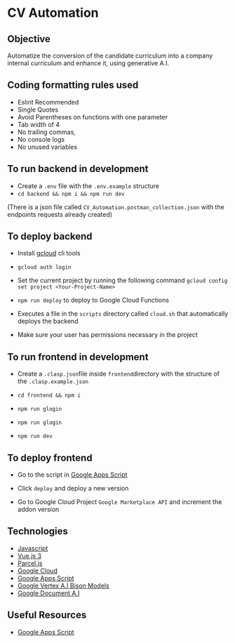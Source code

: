 # CV Automation

## Objective

Automatize the conversion of the candidate curriculum into a company internal curriculum and enhance it, using generative A.I.

## Coding formatting rules used

- Eslint Recommended
- Single Quotes
- Avoid Parentheses on functions with one parameter
- Tab width of 4
- No trailing commas,
- No console logs
- No unused variables

## To run backend in development

- Create a `.env` file with the `.env.example` structure
- `cd backend && npm i && npm run dev`

(There is a json file called `CV_Automation.postman_collection.json` with the endpoints requests already created)

## To deploy backend

- Install [gcloud](https://cloud.google.com/sdk/docs/install) cli tools

- `gcloud auth login`

- Set the current project by running the following command `gcloud config set project <Your-Project-Name>`

- `npm run deploy` to deploy to Google Cloud Functions

- Executes a file in the `scripts` directory called
  `cloud.sh` that automatically deploys the backend

- Make sure your user has permissions necessary in the project

## To run frontend in development

- Create a `.clasp.json`file inside `frontend`directory with the structure of the `.clasp.example.json`

- `cd frontend && npm i`

- `npm run glogin`

- `npm run glogin`

- `npm run dev`

## To deploy frontend

- Go to the script in [Google Apps Script](https://script.google.com/u/1/home/start)

- Click `deploy` and deploy a new version

- Go to Google Cloud Project `Google Marketplace API` and increment the addon version

## Technologies

- [Javascript](https://developer.mozilla.org/pt-BR/docs/Web/JavaScript)
- [Vue.js 3](https://vuejs.org/)
- [Parcel.js](https://parceljs.org/)
- [Google Cloud](https://cloud.google.com/?hl=en)
- [Google Apps Script](https://www.google.com/script/start/)
- [Google Vertex A.I Bison Models](https://cloud.google.com/vertex-ai/docs/generative-ai/model-reference/overview)
- [Google Document A.I](https://cloud.google.com/document-ai?hl=en)

## Useful Resources

- [Google Apps Script](https://developers.google.com/apps-script)
